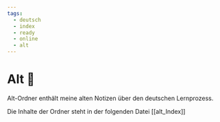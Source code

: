 ```yaml
---
tags:
  - deutsch
  - index
  - ready
  - online
  - alt
---
```


# Alt 💬

Alt-Ordner enthält meine alten Notizen über den deutschen Lernprozess.

Die Inhalte der Ordner steht in der folgenden Datei [[alt_Index]]
